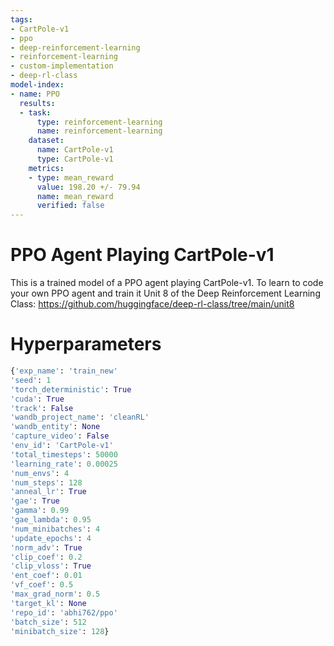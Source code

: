 ```yaml
---
tags:
- CartPole-v1
- ppo
- deep-reinforcement-learning
- reinforcement-learning
- custom-implementation
- deep-rl-class
model-index:
- name: PPO
  results:
  - task:
      type: reinforcement-learning
      name: reinforcement-learning
    dataset:
      name: CartPole-v1
      type: CartPole-v1
    metrics:
    - type: mean_reward
      value: 198.20 +/- 79.94
      name: mean_reward
      verified: false
---
```


  # PPO Agent Playing CartPole-v1

  This is a trained model of a PPO agent playing CartPole-v1.
  To learn to code your own PPO agent and train it Unit 8 of the Deep Reinforcement Learning Class: https://github.com/huggingface/deep-rl-class/tree/main/unit8
  
  # Hyperparameters
  ```python
  {'exp_name': 'train_new'
'seed': 1
'torch_deterministic': True
'cuda': True
'track': False
'wandb_project_name': 'cleanRL'
'wandb_entity': None
'capture_video': False
'env_id': 'CartPole-v1'
'total_timesteps': 50000
'learning_rate': 0.00025
'num_envs': 4
'num_steps': 128
'anneal_lr': True
'gae': True
'gamma': 0.99
'gae_lambda': 0.95
'num_minibatches': 4
'update_epochs': 4
'norm_adv': True
'clip_coef': 0.2
'clip_vloss': True
'ent_coef': 0.01
'vf_coef': 0.5
'max_grad_norm': 0.5
'target_kl': None
'repo_id': 'abhi762/ppo'
'batch_size': 512
'minibatch_size': 128}
  ```
  